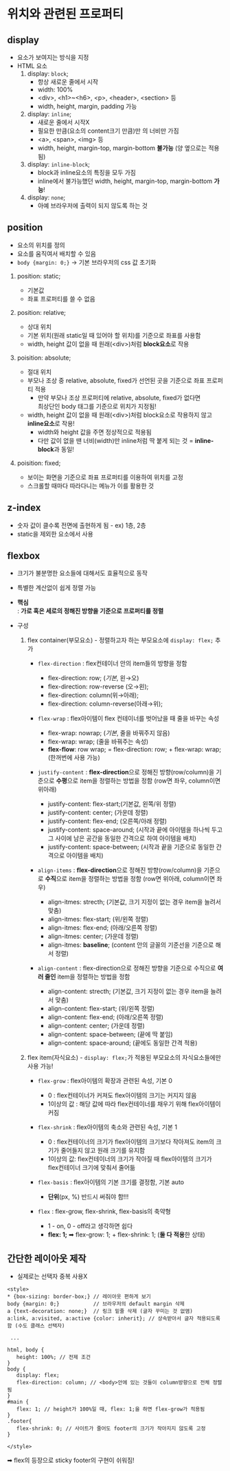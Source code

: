 # 위치와 관련된 프로퍼티

## display

- 요소가 보여지는 방식을 지정
- HTML 요소
  1. display: `block`;
     - 항상 새로운 줄에서 시작
     - width: 100%
     - \<div>, \<h1>~\<h6>, \<p>, \<header>, \<section> 등
     - width, height, margin, padding 가능
  2. display: `inline`;
     - 새로운 줄에서 시작X
     - 필요한 만큼(요소의 content크기 만큼)만 의 너비만 가짐
     - \<a>, \<span>, \<img> 등
     - width, height, margin-top, margin-bottom **불가능** (양 옆으로는 적용됨)
  3. display: `inline-block`;
     - block과 inline요소의 특징을 모두 가짐
     - inline에서 불가능했던 width, height, margin-top, margin-bottom **가능**!
  4. display: `none`;
     - 아예 브라우저에 출력이 되지 않도록 하는 것

## position

- 요소의 위치를 정의
- 요소를 움직여서 배치할 수 있음
- `body {margin: 0;}` -> 기본 브라우저의 css 값 초기화

1. position: static;

   - 기본값
   - 좌표 프로퍼티를 쓸 수 없음

2. position: relative;

   - 상대 위치
   - 기본 위치(원래 static일 때 있어야 할 위치)를 기준으로 좌표를 사용함
   - width, height 값이 없을 때 원래(\<div>)처럼 **block요소**로 작용

3. poisition: absolute;

   - 절대 위치
   - 부모나 조상 중 relative, absolute, fixed가 선언된 곳을 기준으로 좌표 프로퍼티 적용
     - 만약 부모나 조상 프로퍼티에 relative, absolute, fixed가 없다면  
       최상단인 body 태그를 기준으로 위치가 지정됨!
   - width, height 값이 없을 때 원래(\<div>)처럼 block요소로 작용하지 않고 **inline요소**로 작용!
     - width와 height 값을 주면 정상적으로 적용됨
     - 다만 값이 없을 땐 너비(width)만 inline처럼 딱 붙게 되는 것 = **inline-block**과 동일!

4. poisition: fixed;

   - 보이는 화면을 기준으로 좌표 프로퍼티를 이용하여 위치를 고정
   - 스크롤할 때마다 따라다니는 메뉴가 이를 활용한 것

## z-index

- 숫자 값이 클수록 전면에 출현하게 됨 - ex) 1층, 2층
- static을 제외한 요소에서 사용

## flexbox

- 크기가 불분명한 요소들에 대해서도 효율적으로 동작
- 특별한 계산없이 쉽게 정렬 가능
- **핵심**  
   : **가로 혹은 세로의 정해진 방향을 기준으로 프로퍼티를 정렬**
- 구성

  1.  flex container(부모요소) - 정렬하고자 하는 부모요소에 `display: flex;` 추가

      - `flex-direction` : flex컨테이너 안의 item들의 방향을 정함

        - flex-direction: row; (_기본_, 왼→오)
        - flex-direction: row-reverse (오→왼);
        - flex-direction: column(위→아래);
        - flex-direction: column-reverse(아래→위);

      - `flex-wrap` : flex아이템이 flex 컨테이너를 벗어났을 때 줄을 바꾸는 속성

        - flex-wrap: nowrap; (_기본_, 줄을 바꿔주지 않음)
        - flex-wrap: wrap; (줄을 바꿔주는 속성)
        - **flex-flow**: row wrap; = flex-direction: row; + flex-wrap: wrap; (한꺼번에 사용 가능)

      - `justify-content` : **flex-direction**으로 정해진 방향(row/column)을 기준으로 **수평**으로 item을 정렬하는 방법을 정함 (row면 좌우, column이면 위아래)
        - justify-content: flex-start;(기본값, 왼쪽/위 정렬)
        - justify-content: center; (가운데 정렬)
        - justify-content: flex-end; (오른쪽/아래 정렬)
        - justify-content: space-around; (시작과 끝에 아이템을 하나씩 두고 그 사이에 남은 공간을 동일한 간격으로 하여 아이템을 배치)
        - justify-content: space-between; (시작과 끝을 기준으로 동일한 간격으로 아이템을 배치)
      - `align-items` : **flex-direction**으로 정해진 방향(row/column)을 기준으로 **수직**으로 item을 정렬하는 방법을 정함 (row면 위아래, column이면 좌우)
        - align-itmes: strecth; (기본값, 크기 지정이 없는 경우 item을 늘려서 맞춤)
        - align-itmes: flex-start; (위/왼쪽 정렬)
        - align-itmes: flex-end; (아래/오른쪽 정렬)
        - align-itmes: center; (가운데 정렬)
        - align-itmes: **baseline**; (content 안의 글꼴의 기준선을 기준으로 해서 정렬)
      - `align-content` : flex-direction으로 정해진 방향을 기준으로 수직으로 **여러 줄인** item을 정렬하는 방법을 정함
        - align-content: strecth; (기본값, 크기 지정이 없는 경우 item을 늘려서 맞춤)
        - align-content: flex-start; (위/왼쪽 정렬)
        - align-content: flex-end; (아래/오른쪽 정렬)
        - align-content: center; (가운데 정렬)
        - align-content: space-between; (끝에 딱 붙임)
        - align-content: space-around; (끝에도 동일한 간격 적용)

  2.  flex item(자식요소) - `display: flex;`가 적용된 부모요소의 자식요소들에만 사용 가능!

      - `flex-grow` : flex아이템의 확장과 관련된 속성, 기본 0

        - 0 : flex컨테이너가 커져도 flex아이템의 크기는 커지지 않음
        - 1이상의 값 : 해당 값에 따라 flex컨테이너를 채우기 위해 flex아이템이 커짐

      - `flex-shrink` : flex아이템의 축소와 관련된 속성, 기본 1
        - 0 : flex컨테이너의 크기가 flex아이템의 크기보다 작아져도 item의 크기가 줄어들지 않고 원래 크기를 유지함
        - 1이상의 값: flex컨테이너의 크기가 작아질 때 flex아이템의 크기가 flex컨테이너 크기에 맞춰서 줄어듦
      - `flex-basis` : flex아이템의 기본 크기를 결정함, 기본 auto
        - **단위**(px, %) 반드시 써줘야 함!!!
      - `flex` : flex-grow, flex-shrink, flex-basis의 축약형
        - 1 - on, 0 - off라고 생각하면 쉽다
        - **flex: 1;** ➡ flex-grow: 1; + flex-shrink: 1; (**둘 다 적용**한 상태)

## 간단한 레이아웃 제작

- 실제로는 선택자 중복 사용X

```
<style>
* {box-sizing: border-box;} // 레이아웃 편하게 보기
body {margin: 0;}           // 브라우저의 default margin 삭제
a {text-decoration: none;}  // 링크 밑줄 삭제 (글자 꾸미는 것 없앰)
a:link, a:visited, a:active {color: inherit}; // 상속받아서 글자 적용되도록 함 (수도 클래스 선택자)

 ...

html, body {
   height: 100%; // 전제 조건
}
body {
   display: flex;
   flex-direction: column; // <body>안에 있는 것들이 column방향으로 전체 정렬됨
}
#main {
   flex: 1; // height가 100%일 때, flex: 1;을 하면 flex-grow가 적용됨
}
.footer{
   flex-shrink: 0; // 사이트가 줄어도 footer의 크기가 작아지지 않도록 고정
}

</style>
```

➡ flex의 등장으로 sticky footer의 구현이 쉬워짐!
